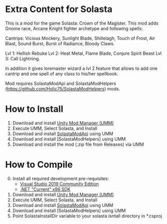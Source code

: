 # Extra Content for Solasta

This is a mod for the game Solasta: Crown of the Magister.
This mod adds Gnome race, Arcane Knight fighter archetype and following spells:

Cantrips: Vicious Mockery, Sunlight Blade, Shillelagh, Touch of Frost, Air Blast, Sound Burst, Burst of Radiance, Bloody Claws.

Lvl 1: Hellish Rebuke
Lvl 2: Heat Metal, Flame Blade, Conjure Spirit Beast
Lvl 3: Call Lightning.

In addition it gives loremaster wizard a lvl 2 feature that allows to add one cantrip and one spell of any class to his/her spellbook.

Mod requires SolastaModApi and SolastaModHelpers (https://github.com/Holic75/SolastaModHelpers) mods.

# How to Install

1. Download and install [Unity Mod Manager (UMM)](https://www.nexusmods.com/site/mods/21)
2. Execute UMM, Select Solasta, and Install
3. Download and install [SolastaModApi](https://www.nexusmods.com/solastacrownofthemagister/mods/48) using UMM
4. Download and install [SolastaModHelpers] using UMM
5. Download and install the mod (.zip file from Releases) via UMM 

# How to Compile

0. Install all required development pre-requisites:
	- [Visual Studio 2019 Community Edition](https://visualstudio.microsoft.com/downloads/)
	- [.NET "Current" x86 SDK](https://dotnet.microsoft.com/download/visual-studio-sdks)
1. Download and install [Unity Mod Manager (UMM)](https://www.nexusmods.com/site/mods/21)
2. Execute UMM, Select Solasta, and Install
3. Download and install [SolastaModApi](https://www.nexusmods.com/solastacrownofthemagister/mods/48) using UMM
4. Download and install [SolastaModHelpers] using UMM
5. Point SolastaInstallDir variable to your solasta isntall directory in *.csproj
